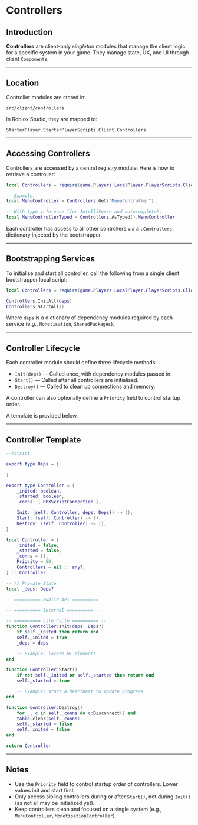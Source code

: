 # Controllers

## Introduction
**Controllers** are client-only *singleton* modules that manage the client logic for a specific system in your game. They manage state, UX, and UI through client `Components`.

---

## Location
Controller modules are stored in:

```
src/client/controllers
```

In Roblox Studio, they are mapped to:

```
StarterPlayer.StarterPlayerScripts.Client.Controllers
```

---

## Accessing Controllers

Controllers are accessed by a central registry module. Here is how to retrieve a controller:

```lua
local Controllers = require(game.Players.LocalPlayer.PlayerScripts.Client.Controllers)

-- Example:
local MenuController = Controllers.Get("MenuController")

-- With type inference (for IntelliSense and autocomplete):
local MenuControllerTyped = Controllers.AsTyped().MenuController
```

Each controller has access to all other controllers via a `.Controllers` dictionary injected by the bootstrapper.

---

## Bootstrapping Services

To initialise and start all controller, call the following from a single client bootstrapper local script:

```lua
local Controllers = require(game.Players.LocalPlayer.PlayerScripts.Client.Controllers)

Controllers.InitAll(deps)
Controllers.StartAll()
```

Where `deps` is a dictionary of dependency modules required by each service (e.g., `Monetisation`, `SharedPackages`).

---

## Controller Lifecycle

Each controller module should define three lifecycle methods:

- `Init(deps)` — Called once, with dependency modules passed in.
- `Start()` — Called after all controllers are initialised.
- `Destroy()` — Called to clean up connections and memory.

A controller can also optionally define a `Priority` field to control startup order.

A template is provided below.

---

## Controller Template

```lua
--!strict

export type Deps = {

}

export type Controller = {
    _inited: boolean,
    _started: boolean,
    _conns: { RBXScriptConnection },

    Init: (self: Controller, deps: Deps?) -> (),
    Start: (self: Controller) -> (),
    Destroy: (self: Controller) -> (),
}

local Controller = {
    _inited = false,
    _started = false,
    _conns = {},
    Priority = 50,
    Controllers = nil :: any?,
} :: Controller

-- // Private State
local _deps: Deps?

-- ========== Public API ========== --

-- ========== Internal ========== --

-- ========== Life Cycle ========== --
function Controller:Init(deps: Deps?)
    if self._inited then return end
    self._inited = true
    _deps = deps

    -- Example: locate UI elements
end

function Controller:Start()
    if not self._inited or self._started then return end
    self._started = true

    -- Example: start a heartbeat to update progress
end

function Controller:Destroy()
    for _, c in self._conns do c:Disconnect() end
    table.clear(self._conns)
    self._started = false
    self._inited = false
end

return Controller
```

---

## Notes

- Use the `Priority` field to control startup order of controllers. Lower values init and start first.
- Only access sibling controllers during or after `Start()`, not during `Init()` (as not all may be initialized yet).
- Keep controllers clean and focused on a single system (e.g., `MenuController`, `MonetisationController`).